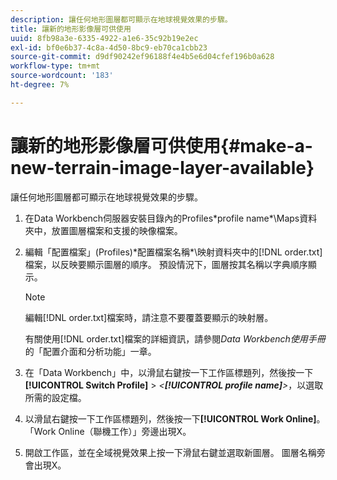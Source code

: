 ```yaml
---
description: 讓任何地形圖層都可顯示在地球視覺效果的步驟。
title: 讓新的地形影像層可供使用
uuid: 8fb98a3e-6335-4922-a1e6-35c92b19e2ec
exl-id: bf0e6b37-4c8a-4d50-8bc9-eb70ca1cbb23
source-git-commit: d9df90242ef96188f4e4b5e6d04cfef196b0a628
workflow-type: tm+mt
source-wordcount: '183'
ht-degree: 7%

---
```


# 讓新的地形影像層可供使用{#make-a-new-terrain-image-layer-available}

讓任何地形圖層都可顯示在地球視覺效果的步驟。

1. 在Data Workbench伺服器安裝目錄內的Profiles\*profile name*\Maps資料夾中，放置圖層檔案和支援的映像檔案。
1. 編輯「配置檔案」(Profiles)\*配置檔案名稱*\映射資料夾中的[!DNL order.txt]檔案，以反映要顯示圖層的順序。 預設情況下，圖層按其名稱以字典順序顯示。

   >[!NOTE]
   >
   >編輯[!DNL order.txt]檔案時，請注意不要覆蓋要顯示的映射層。

   有關使用[!DNL order.txt]檔案的詳細資訊，請參閱&#x200B;*Data Workbench使用手冊*&#x200B;的「配置介面和分析功能」一章。

1. 在「Data Workbench」中，以滑鼠右鍵按一下工作區標題列，然後按一下&#x200B;**[!UICONTROL Switch Profile]** > *&lt;**[!UICONTROL profile name]**>*，以選取所需的設定檔。
1. 以滑鼠右鍵按一下工作區標題列，然後按一下&#x200B;**[!UICONTROL Work Online]**。 「Work Online（聯機工作）」旁邊出現X。
1. 開啟工作區，並在全域視覺效果上按一下滑鼠右鍵並選取新圖層。 圖層名稱旁會出現X。
